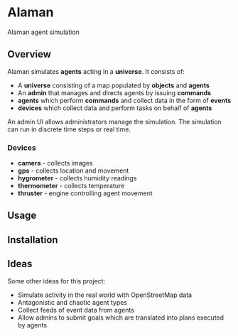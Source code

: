 # Alaman

Alaman agent simulation

## Overview

Alaman simulates **agents** acting in a **universe**. It consists of:

* A **universe** consisting of a map populated by **objects** and **agents**
* An **admin** that manages and directs agents by issuing **commands**
* **agents** which perform **commands** and collect data in the form of **events**
* **devices** which collect data and perform tasks on behalf of **agents**

An admin UI allows administrators manage the simulation.
The simulation can run in discrete time steps or real time.

### Devices

* **camera** - collects images
* **gps** - collects location and movement
* **hygrometer** - collects humidity readings
* **thermometer** - collects temperature
* **thruster** - engine controlling agent movement

## Usage

## Installation

## Ideas

Some other ideas for this project:

* Simulate activity in the real world with OpenStreetMap data
* Antagonistic and chaotic agent types
* Collect feeds of event data from agents
* Allow admins to submit goals which are translated into plans executed by agents
